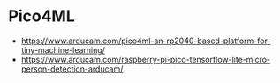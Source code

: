 # Pico4ML 

* https://www.arducam.com/pico4ml-an-rp2040-based-platform-for-tiny-machine-learning/
* https://www.arducam.com/raspberry-pi-pico-tensorflow-lite-micro-person-detection-arducam/
